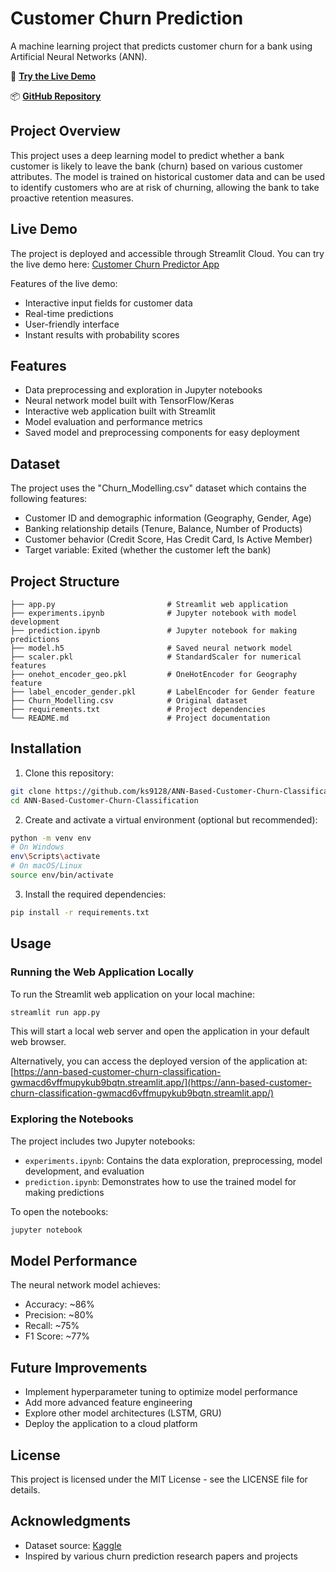 # Customer Churn Prediction

A machine learning project that predicts customer churn for a bank using Artificial Neural Networks (ANN).

🔗 **[Try the Live Demo](https://ann-based-customer-churn-classification-gwmacd6vffmupykub9bqtn.streamlit.app/)**

📦 **[GitHub Repository](https://github.com/ks9128/ANN-Based-Customer-Churn-Classification.git)**

## Project Overview

This project uses a deep learning model to predict whether a bank customer is likely to leave the bank (churn) based on various customer attributes. The model is trained on historical customer data and can be used to identify customers who are at risk of churning, allowing the bank to take proactive retention measures.

## Live Demo

The project is deployed and accessible through Streamlit Cloud. You can try the live demo here:
[Customer Churn Predictor App](https://ann-based-customer-churn-classification-gwmacd6vffmupykub9bqtn.streamlit.app/)

Features of the live demo:
- Interactive input fields for customer data
- Real-time predictions
- User-friendly interface
- Instant results with probability scores

## Features

- Data preprocessing and exploration in Jupyter notebooks
- Neural network model built with TensorFlow/Keras
- Interactive web application built with Streamlit
- Model evaluation and performance metrics
- Saved model and preprocessing components for easy deployment

## Dataset

The project uses the "Churn_Modelling.csv" dataset which contains the following features:
- Customer ID and demographic information (Geography, Gender, Age)
- Banking relationship details (Tenure, Balance, Number of Products)
- Customer behavior (Credit Score, Has Credit Card, Is Active Member)
- Target variable: Exited (whether the customer left the bank)

## Project Structure

```
├── app.py                         # Streamlit web application
├── experiments.ipynb              # Jupyter notebook with model development
├── prediction.ipynb               # Jupyter notebook for making predictions
├── model.h5                       # Saved neural network model
├── scaler.pkl                     # StandardScaler for numerical features
├── onehot_encoder_geo.pkl         # OneHotEncoder for Geography feature
├── label_encoder_gender.pkl       # LabelEncoder for Gender feature
├── Churn_Modelling.csv            # Original dataset
├── requirements.txt               # Project dependencies
└── README.md                      # Project documentation
```

## Installation

1. Clone this repository:
```bash
git clone https://github.com/ks9128/ANN-Based-Customer-Churn-Classification.git
cd ANN-Based-Customer-Churn-Classification
```

2. Create and activate a virtual environment (optional but recommended):
```bash
python -m venv env
# On Windows
env\Scripts\activate
# On macOS/Linux
source env/bin/activate
```

3. Install the required dependencies:
```bash
pip install -r requirements.txt
```

## Usage

### Running the Web Application Locally

To run the Streamlit web application on your local machine:

```bash
streamlit run app.py
```

This will start a local web server and open the application in your default web browser.

Alternatively, you can access the deployed version of the application at:
[https://ann-based-customer-churn-classification-gwmacd6vffmupykub9bqtn.streamlit.app/](https://ann-based-customer-churn-classification-gwmacd6vffmupykub9bqtn.streamlit.app/)

### Exploring the Notebooks

The project includes two Jupyter notebooks:
- `experiments.ipynb`: Contains the data exploration, preprocessing, model development, and evaluation
- `prediction.ipynb`: Demonstrates how to use the trained model for making predictions

To open the notebooks:

```bash
jupyter notebook
```

## Model Performance

The neural network model achieves:
- Accuracy: ~86%
- Precision: ~80%
- Recall: ~75%
- F1 Score: ~77%

## Future Improvements

- Implement hyperparameter tuning to optimize model performance
- Add more advanced feature engineering
- Explore other model architectures (LSTM, GRU)
- Deploy the application to a cloud platform

## License

This project is licensed under the MIT License - see the LICENSE file for details.

## Acknowledgments

- Dataset source: [Kaggle](https://www.kaggle.com/datasets)
- Inspired by various churn prediction research papers and projects 